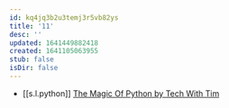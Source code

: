 ```yaml
---
id: kq4jq3b2u3temj3r5vb82ys
title: '11'
desc: ''
updated: 1641449882418
created: 1641105063955
stub: false
isDir: false
---
```



-  [[s.l.python]] [The Magic Of Python by Tech With Tim][1]

[1]: https://youtu.be/ScUKeVuL7Y8
